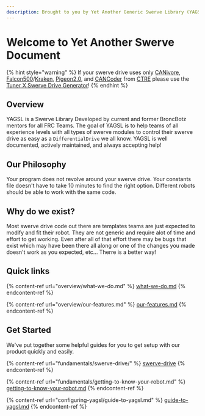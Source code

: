 ```yaml
---
description: Brought to you by Yet Another Generic Swerve Library (YAGSL)
---
```


# Welcome to Yet Another Swerve Document

{% hint style="warning" %}
If your swerve drive uses only [CANivore](https://store.ctr-electronics.com/canivore/), [Falcon500](https://store.ctr-electronics.com/falcon-500-powered-by-talon-fx/)/[Kraken](https://store.ctr-electronics.com/kraken-x60/), [Pigeon2.0](https://store.ctr-electronics.com/pigeon-2/), and [CANCoder](https://store.ctr-electronics.com/cancoder/) from [CTRE](https://pro.docs.ctr-electronics.com/en/latest/index.html) please use the [Tuner X Swerve Drive Generator](https://pro.docs.ctr-electronics.com/en/latest/docs/tuner/tuner-swerve/index.html)!
{% endhint %}

## Overview

YAGSL is a Swerve Library Developed by current and former BroncBotz mentors for all FRC Teams. The goal of YAGSL is to help teams of all experience levels with all types of swerve modules to control their swerve drive as easy as a `DifferentialDrive` we all know.  YAGSL is well documented, actively maintained, and always accepting help!

## Our Philosophy

Your program does not revolve around your swerve drive. Your constants file doesn't have to take 10 minutes to find the right option. Different robots should be able to work with the same code.&#x20;

## Why do we exist?

Most swerve drive code out there are templates teams are just expected to modify and fit their robot. They are not generic and require alot of time and effort to get working. Even after all of that effort there may be bugs that exist which may have been there all along or one of the changes you made doesn't work as you expected, etc... Therre is a better way!&#x20;

## Quick links

{% content-ref url="overview/what-we-do.md" %}
[what-we-do.md](overview/what-we-do.md)
{% endcontent-ref %}

{% content-ref url="overview/our-features.md" %}
[our-features.md](overview/our-features.md)
{% endcontent-ref %}

## Get Started

We've put together some helpful guides for you to get setup with our product quickly and easily.

{% content-ref url="fundamentals/swerve-drive/" %}
[swerve-drive](fundamentals/swerve-drive/)
{% endcontent-ref %}

{% content-ref url="fundamentals/getting-to-know-your-robot.md" %}
[getting-to-know-your-robot.md](fundamentals/getting-to-know-your-robot.md)
{% endcontent-ref %}

{% content-ref url="configuring-yagsl/guide-to-yagsl.md" %}
[guide-to-yagsl.md](configuring-yagsl/guide-to-yagsl.md)
{% endcontent-ref %}
